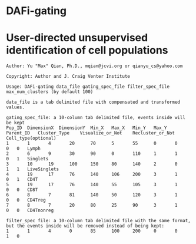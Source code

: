 # DAFi-gating
# User-directed unsupervised identification of cell populations
	
	Author: Yu "Max" Qian, Ph.D., mqian@jcvi.org or qianyu_cs@yahoo.com
	
	Copyright: Author and J. Craig Venter Institute
	
	Usage: DAFi-gating data_file gating_spec_file filter_spec_file max_num_clusters (by default 100) 
	
	data_file is a tab delimited file with compensated and transformed values.
	
	gating_spec_file: a 10-column tab delimited file, events inside will be kept
	Pop_ID	DimensionX	DimensionY	Min_X	Max_X	Min_Y	Max_Y	Parent_ID	Cluster_Type	Visualize_or_Not	Recluster_or_Not	Cell_type(optional)
	1       1       4       20      70      5       55      0       0       0	0	Lymph
	2       6       9       30      90      0       110     1       1       0	1	Singlets
	3       10      19      100     150     80      140     2       0       1	1	LiveSinglets
	4       19      17      76      140     106     200     3       1       0	1	CD4T
	5       19      17      76      140     55      105     3       1       0	0	CD8T
	6       8       7       81      140     50      120     3       1       0	0	CD4Treg
	7       8       7       20      80      25      90      3       1       0	0	CD4Tnonreg
	
	filter_spec file: a 10-column tab delimited file with the same format, but the events inside will be removed instead of being kept:
	1       1       4       0       85      100     200     0       0       1	0
